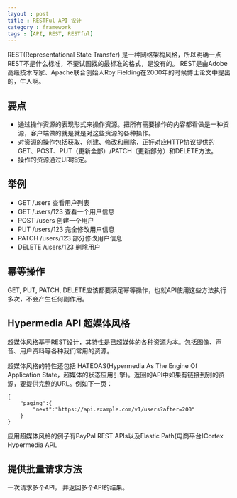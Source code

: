 ```yaml
---
layout : post
title : RESTFul API 设计
category : framework
tags : [API, REST, RESTful]
---
```


REST(Representational State Transfer) 是一种网络架构风格，所以明确一点REST不是什么标准，不要试图找的最标准的格式，是没有的。
REST是由Adobe高级技术专家、Apache联合创始人Roy Fielding在2000年的时候博士论文中提出的，牛人啊。

<!--more-->

## 要点
- 通过操作资源的表现形式来操作资源。把所有需要操作的内容都看做是一种资源，客户端做的就是就是对这些资源的各种操作。
- 对资源的操作包括获取、创建、修改和删除，正好对应HTTP协议提供的GET、POST、PUT（更新全部）/PATCH（更新部分）和DELETE方法。
- 操作的资源通过URI指定。

## 举例
- GET /users 查看用户列表
- GET /users/123 查看一个用户信息
- POST /users 创建一个用户
- PUT /users/123 完全修改用户信息
- PATCH /users/123 部分修改用户信息
- DELETE /users/123 删除用户

## 幂等操作
GET, PUT, PATCH, DELETE应该都要满足幂等操作，也就API使用这些方法执行多次，不会产生任何副作用。

## Hypermedia API 超媒体风格
超媒体风格基于REST设计，其特性是已超媒体的各种资源为本。包括图像、声音、用户资料等各种我们常用的资源。

超媒体风格的特性还包括
HATEOAS(Hypermedia As The Engine Of Application State，超媒体的状态应用引擎)。返回的API中如果有链接到别的资源，要提供完整的URL。例如下一页：

    {
        "paging":{
            "next":"https://api.example.com/v1/users?after=200"
        }
    }

应用超媒体风格的例子有PayPal REST APIs以及Elastic Path(电商平台)Cortex Hypermedia API。

## 提供批量请求方法
一次请求多个API， 并返回多个API的结果。
